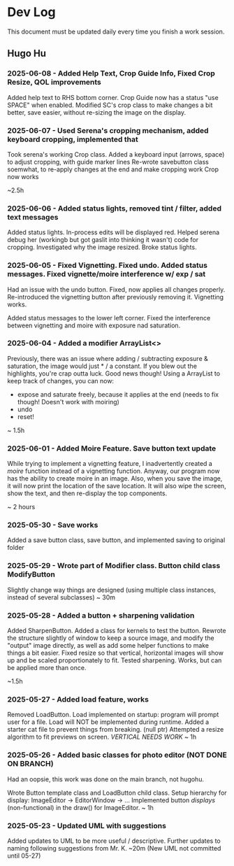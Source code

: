 # Dev Log

This document must be updated daily every time you finish a work session.

## Hugo Hu

### 2025-06-08 - Added Help Text, Crop Guide Info, Fixed Crop Resize, QOL improvements

Added help text to RHS bottom corner. Crop Guide now has a status "use SPACE" when enabled. Modified SC's crop class
to make changes a bit better, save easier, without re-sizing the image on the display.

### 2025-06-07 - Used Serena's cropping mechanism, added keyboard cropping, implemented that

Took serena's working Crop class. Added a keyboard input (arrows, space) to adjust cropping, with guide marker lines
Re-wrote savebutton class soemwhat, to re-apply changes at the end and make cropping work
Crop now works

~2.5h

### 2025-06-06 - Added status lights, removed tint / filter, added text messages

Added status lights. In-process edits will be displayed red.
Helped serena debug her (workingb but got gaslit into thinking it wasn't) code for cropping. Investigated
why the image resized.
Broke status lights.

### 2025-06-05 - Fixed Vignetting. Fixed undo. Added status messages. Fixed vignette/moire interference w/ exp / sat

Had an issue with the undo button. Fixed, now applies all changes properly. Re-introduced the vignetting button after
previously removing it. Vignetting works.

Added status messages to the lower left corner. Fixed the interference between vignetting and moire with exposure nad saturation.

### 2025-06-04 - Added a modifier ArrayList<>

Previously, there was an issue where adding / subtracting exposure & saturation, the image would just * / a constant.
If you blew out the highlights, you're crap outta luck. Good news though! Using a ArrayList<Modifier> to keep track of changes, you can now:

- expose and saturate freely, because it applies at the end (needs to fix though! Doesn't work with moiring)
- undo
- reset!

~ 1.5h

### 2025-06-01 - Added Moire Feature. Save button text update

While trying to implement a vignetting feature, I inadvertently created a _moire_ function instead of
a vignetting function. Anyway, our program now has the ability to create moire in an image. Also, when
you save the image, it will now print the location of the save location. It will also wipe the screen, show
the text, and then re-display the top components.

~ 2 hours

### 2025-05-30 - Save works

Added a save button class, save button, and implemented saving to original folder

### 2025-05-29 - Wrote part of Modifier class. Button child class ModifyButton

Slightly change way things are designed (using multiple class instances, instead of several subclasses)
~ 30m

### 2025-05-28 - Added a button + sharpening validation

Added SharpenButton. Added a class for kernels to test the button. Rewrote the
structure slightly of window to keep a source image, and modify the "output"
image directly, as well as add some helper functions to make things a bit easier.
Fixed resize so that vertical, horizontal images will show up and be scaled
proportionately to fit. Tested sharpening. Works, but can be applied more than once.

~1.5h

### 2025-05-27 - Added load feature, works

Removed LoadButton. Load implemented on startup: program will prompt user for a file. Load will NOT be
implemented during runtime.
Added a starter cat file to prevent things from breaking. (null ptr)
Attempted a resize algorithm to fit previews on screen. _VERTICAL NEEDS WORK_
~ 1h

### 2025-05-26 - Added basic classes for photo editor (NOT DONE ON BRANCH)

Had an oopsie, this work was done on the main branch, not hugohu.

Wrote Button template class and LoadButton child class. Setup hierarchy for display:
ImageEditor -> EditorWindow -> ...
Implemented button _displays_ (non-functional) in the draw() for ImageEditor.
~ 1h

### 2025-05-23 - Updated UML with suggestions

Added updates to UML to be more useful / descriptive. Further updates to naming following suggestions from
Mr. K. ~20m
(New UML not committed until 05-27)
